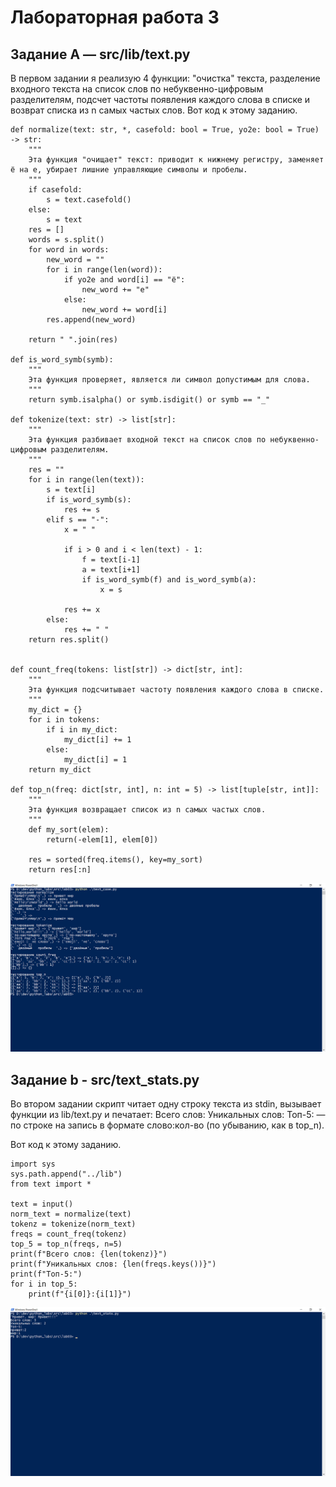 # Лабораторная работа 3
## Задание A — src/lib/text.py
В первом задании я реализую 4 функции: "очистка" текста, разделение входного текста на список слов по небуквенно-цифровым разделителям, подсчет частоты появления каждого слова в списке и  возврат списка из n самых частых слов.
Вот код к этому заданию.

```
def normalize(text: str, *, casefold: bool = True, yo2e: bool = True) -> str:
    """
    Эта функция "очищает" текст: приводит к нижнему регистру, заменяет ё на е, убирает лишние управляющие символы и пробелы.
    """
    if casefold:
        s = text.casefold()
    else:
        s = text
    res = []
    words = s.split()
    for word in words:
        new_word = ""
        for i in range(len(word)):
            if yo2e and word[i] == "ё":
                new_word += "е"
            else:
                new_word += word[i]
        res.append(new_word)
    
    return " ".join(res)

def is_word_symb(symb):
    """
    Эта функция проверяет, является ли символ допустимым для слова.
    """
    return symb.isalpha() or symb.isdigit() or symb == "_"

def tokenize(text: str) -> list[str]:
    """
    Эта функция разбивает входной текст на список слов по небуквенно-цифровым разделителям.
    """
    res = ""
    for i in range(len(text)):
        s = text[i]
        if is_word_symb(s):
            res += s
        elif s == "-":
            x = " "

            if i > 0 and i < len(text) - 1:
                f = text[i-1]
                a = text[i+1]
                if is_word_symb(f) and is_word_symb(a):
                    x = s
            
            res += x
        else:
            res += " "
    return res.split()


def count_freq(tokens: list[str]) -> dict[str, int]:
    """
    Эта функция подсчитывает частоту появления каждого слова в списке.
    """
    my_dict = {}
    for i in tokens:
        if i in my_dict:
            my_dict[i] += 1
        else:
            my_dict[i] = 1
    return my_dict

def top_n(freq: dict[str, int], n: int = 5) -> list[tuple[str, int]]:
    """
    Эта функция возвращает список из n самых частых слов.
    """
    def my_sort(elem):
        return(-elem[1], elem[0])
    
    res = sorted(freq.items(), key=my_sort)
    return res[:n]

```
![скриншот задания №1](./images/lab03/img01.png)


## Задание b - src/text_stats.py
Во втором задании скрипт читает одну строку текста из stdin, вызывает функции из lib/text.py и печатает:
Всего слов: <N>
Уникальных слов: <K>
Топ-5: — по строке на запись в формате слово:кол-во (по убыванию, как в top_n).

Вот код к этому заданию.

```
import sys
sys.path.append("../lib")
from text import *

text = input()
norm_text = normalize(text)
tokenz = tokenize(norm_text)
freqs = count_freq(tokenz)
top_5 = top_n(freqs, n=5)
print(f"Всего слов: {len(tokenz)}")
print(f"Уникальных слов: {len(freqs.keys())}")
print(f"Топ-5:")
for i in top_5:
    print(f"{i[0]}:{i[1]}")
```
![скриншот задания №2](./images/lab03/img02.png)


